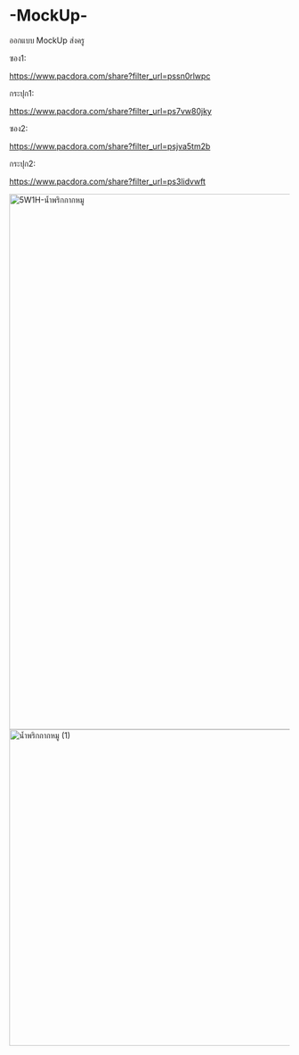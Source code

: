 # -MockUp-
ออกแบบ MockUp ส่งครู

ซอง1:

https://www.pacdora.com/share?filter_url=pssn0rlwpc

กระปุก1:

https://www.pacdora.com/share?filter_url=ps7vw80jky

ซอง2:

https://www.pacdora.com/share?filter_url=psjva5tm2b

กระปุก2:

https://www.pacdora.com/share?filter_url=ps3lidvwft

<img width="1706" height="960" alt="5W1H-น้ำพริกกากหมู" src="https://github.com/user-attachments/assets/e8846253-a142-45d2-a295-998e1f2f1124" />
<img width="673" height="567" alt="น้ำพริกกากหมู (1)" src="https://github.com/user-attachments/assets/45e21880-f8bb-40fe-8890-b634733647fa" />

